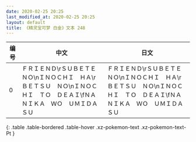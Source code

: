 ```yaml
---
date: 2020-02-25 20:25
last_modified_at: 2020-02-25 20:25
layout: default
title: 《精灵宝可梦 白金》文本 248
---
```

| 编号 | 中文 | 日文 |
| ---- | ---- | ---- |
| 0 | ＦＲＩＥＮＤ\rＳＵＢＥＴＥ　ＮＯ\nＩＮＯＣＨＩ　ＨＡ\rＢＥＴＳＵ　ＮＯ\nＩＮＯＣＨＩ　ＴＯ　ＤＥＡＩ\fＮＡＮＩＫＡ　ＷＯ　ＵＭＩＤＡＳＵ | ＦＲＩＥＮＤ\rＳＵＢＥＴＥ　ＮＯ\nＩＮＯＣＨＩ　ＨＡ\rＢＥＴＳＵ　ＮＯ\nＩＮＯＣＨＩ　ＴＯ　ＤＥＡＩ\fＮＡＮＩＫＡ　ＷＯ　ＵＭＩＤＡＳＵ |
{: .table .table-bordered .table-hover .xz-pokemon-text .xz-pokemon-text-Pt }